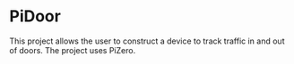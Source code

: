 # PiDoor
This project allows the user to construct a device to track traffic in and out of doors. The project uses PiZero.
